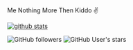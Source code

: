 Me Nothing More Then Kiddo ✌

[![github stats](https://github-readme-stats.vercel.app/api?username=Dojeto&show_icons=true&theme=chartreuse-dark)](https://github.com/Dojeto)

![GitHub followers](https://img.shields.io/github/followers/Dojeto?color=red-devil&label=FollowingPeeps&style=for-the-badge)
![GitHub User's stars](https://img.shields.io/github/stars/Dojeto?affiliations=OWNER&color=raspberry_rose&style=for-the-badge)

